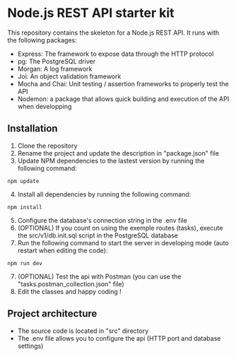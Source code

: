# Node.js REST API starter kit

This repository contains the skeleton for a Node.js REST API.
It runs with the following packages:
- Express: The framework to expose data through the HTTP protocol
- pg: The PostgreSQL driver
- Morgan: A log framework
- Joi: An object validation framework
- Mocha and Chai: Unit testing / assertion frameworks to properly test the API
- Nodemon: a package that allows quick building and execution of the API when developping

## Installation

1. Clone the repository
2. Rename the project and update the description in "package.json" file
3. Update NPM dependencies to the lastest version by running the following command:
```
npm update
```
4. Install all dependencies by running the following command:
```
npm install
```
5. Configure the database's connection string in the .env file
6. (OPTIONAL) If you count on using the exemple routes (tasks), execute the src/v1/db.init.sql script in the PostgreSQL database
6. Run the following command to start the server in developing mode (auto restart when editing the code):
```
npm run dev
```
7. (OPTIONAL) Test the api with Postman (you can use the "tasks.postman_collection.json" file)
8. Edit the classes and happy coding !

## Project architecture

- The source code is located in "src" directory
- The .env file allows you to configure the api (HTTP port and database settings)